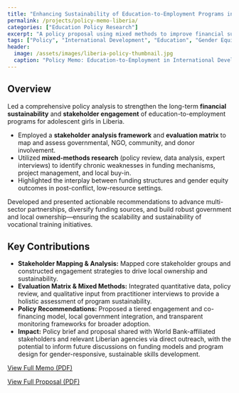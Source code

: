 ```yaml
---
title: "Enhancing Sustainability of Education-to-Employment Programs in Liberia"
permalink: /projects/policy-memo-liberia/
categories: ["Education Policy Research"]
excerpt: "A policy proposal using mixed methods to improve financial sustainability and stakeholder engagement in adolescent girls' education-to-employment programs in Liberia."
tags: ["Policy", "International Development", "Education", "Gender Equity", "Sustainability", "Vocational Training"]
header:
  image: /assets/images/liberia-policy-thumbnail.jpg
  caption: "Policy Memo: Education-to-Employment in International Development Contexts"
---
```


## Overview

Led a comprehensive policy analysis to strengthen the long-term **financial sustainability** and **stakeholder engagement** of education-to-employment programs for adolescent girls in Liberia.

- Employed a **stakeholder analysis framework** and **evaluation matrix** to map and assess governmental, NGO, community, and donor involvement.
- Utilized **mixed-methods research** (policy review, data analysis, expert interviews) to identify chronic weaknesses in funding mechanisms, project management, and local buy-in.
- Highlighted the interplay between funding structures and gender equity outcomes in post-conflict, low-resource settings.

Developed and presented actionable recommendations to advance multi-sector partnerships, diversify funding sources, and build robust government and local ownership—ensuring the scalability and sustainability of vocational training initiatives.

## Key Contributions

- **Stakeholder Mapping & Analysis:** Mapped core stakeholder groups and constructed engagement strategies to drive local ownership and sustainability.
- **Evaluation Matrix & Mixed Methods:** Integrated quantitative data, policy review, and qualitative input from practitioner interviews to provide a holistic assessment of program sustainability.
- **Policy Recommendations:** Proposed a tiered engagement and co-financing model, local government integration, and transparent monitoring frameworks for broader adoption.
- **Impact:** Policy brief and proposal shared with World Bank-affiliated stakeholders and relevant Liberian agencies via direct outreach, with the potential to inform future discussions on funding models and program design for gender-responsive, sustainable skills development.

[View Full Memo (PDF)](https://drive.google.com/file/d/19iazFvXFOwU70paZM9rN-0E-saeQUaHA/view?usp=sharing)

[View Full Proposal (PDF)](https://drive.google.com/file/d/1Mdjb1kLdyxz8EljmPGVhKcc77k35XjDe/view?usp=sharing)
